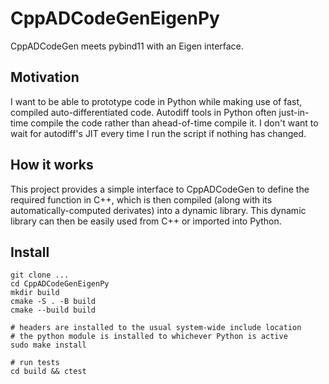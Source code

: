 # CppADCodeGenEigenPy

CppADCodeGen meets pybind11 with an Eigen interface.

## Motivation

I want to be able to prototype code in Python while making use of fast,
compiled auto-differentiated code. Autodiff tools in Python often just-in-time
compile the code rather than ahead-of-time compile it. I don't want to wait for
autodiff's JIT every time I run the script if nothing has changed.

## How it works

This project provides a simple interface to CppADCodeGen to define the required
function in C++, which is then compiled (along with its automatically-computed
derivates) into a dynamic library. This dynamic library can then be easily used
from C++ or imported into Python.

## Install
```
git clone ...
cd CppADCodeGenEigenPy
mkdir build
cmake -S . -B build
cmake --build build

# headers are installed to the usual system-wide include location
# the python module is installed to whichever Python is active
sudo make install

# run tests
cd build && ctest
```


